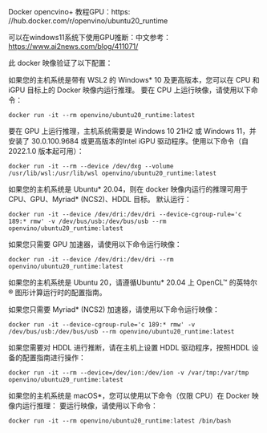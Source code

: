 Docker opencvino+ 教程GPU：https: //hub.docker.com/r/openvino/ubuntu20_runtime  

可以在windows11系统下使用GPU推断：中文参考：https://www.ai2news.com/blog/411071/



此 docker 映像验证了以下配置：

如果您的主机系统是带有 WSL2 的 Windows* 10 及更高版本，您可以在 CPU 和 iGPU 目标上的 Docker 映像内运行推理。
要在 CPU 上运行映像，请使用以下命令：
```
docker run -it --rm openvino/ubuntu20_runtime:latest
```
要在 GPU 上运行推理，主机系统需要是 Windows 10 21H2 或 Windows 11，并安装了 30.0.100.9684 或更高版本的Intel iGPU 驱动程序。使用以下命令（自 2022.1.0 版本起可用）：
```
docker run -it --rm --device /dev/dxg --volume /usr/lib/wsl:/usr/lib/wsl openvino/ubuntu20_runtime:latest 
```

如果您的主机系统是 Ubuntu* 20.04，则在 docker 映像内运行的推理可用于 CPU、GPU、Myriad* (NCS2)、HDDL 目标。
默认运行：
```
docker run -it --device /dev/dri:/dev/dri --device-cgroup-rule='c 189:* rmw' -v /dev/bus/usb:/dev/bus/usb --rm openvino/ubuntu20_runtime:latest 
```

如果您只需要 GPU 加速器，请使用以下命令运行映像：
```
docker run -it --device /dev/dri:/dev/dri --rm openvino/ubuntu20_runtime:latest 
```

如果您的主机系统是 Ubuntu 20，请遵循Ubuntu* 20.04 上 OpenCL™ 的英特尔® 图形计算运行时的配置指南。

如果您只需要 Myriad* (NCS2) 加速器，请使用以下命令运行映像：
```
docker run -it --device-cgroup-rule='c 189:* rmw' -v /dev/bus/usb:/dev/bus/usb --rm openvino/ubuntu20_runtime:latest 
```

如果您需要对 HDDL 进行推断，请在主机上设置 HDDL 驱动程序，按照HDDL 设备的配置指南进行操作：
```
docker run -it --rm --device=/dev/ion:/dev/ion -v /var/tmp:/var/tmp openvino/ubuntu20_runtime:latest
```

如果您的主机系统是 macOS*，您可以使用以下命令（仅限 CPU）在 Docker 映像内运行推理：
要运行映像，请使用以下命令：
```
docker run -it --rm openvino/ubuntu20_runtime:latest /bin/bash
```
